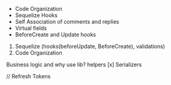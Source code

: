 - Code Organization
- Sequelize Hooks
- Self Association of comments and replies
- Virtual fields
- BeforeCreate and Update hooks


1. Sequelize (hooks(beforeUpdate, BeforeCreate), validations)
2. Code Organization


Business logic and why use lib?
helpers
[x] Serializers

// Refresh Tokens